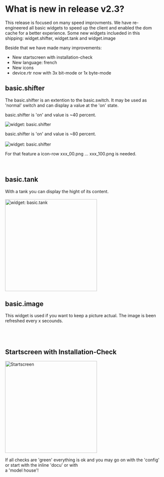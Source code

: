 # What is new in release v2.3? #

This release is focused on many speed improvments. We have re-engineered all basic widgets to speed up the
client and enabled the dom cache for a better experience.
Some new widgets inclueded in this shipping: widget.shifter, widget.tank and widget.image

Beside that we have made many improvements:
  * New startscreen with installation-check
  * New language: french
  * New icons
  * device.rtr now with 3x bit-mode or 1x byte-mode



## basic.shifter ##

The basic.shifter is an extention to the basic.switch. It may be used as 'normal' switch and can display a value at the 'on' state.

basic.shifter is 'on' and value is ~40 percent.

<img src='http://smartvisu.googlecode.com/svn/wiki/v2.3/wt_shifter_40.jpg' title='widget: basic.shifter'>

basic.shifter is 'on' and value is ~80 percent.<br>
<br>
<img src='http://smartvisu.googlecode.com/svn/wiki/v2.3/wt_shifter_80.jpg' title='widget: basic.shifter'>

For that feature a icon-row xxx_00.png ... xxx_100.png is needed.<br>
<br>
<br>
<h2>basic.tank</h2>

With a tank you can display the hight of its content.<br>
<br>
<img src='http://smartvisu.googlecode.com/svn/wiki/v2.3/wt_tank.jpg' title='widget: basic.tank' width='300'>


<h2>basic.image</h2>

This widget is used if you want to keep a picture actual. The image is been refreshed every x secounds.<br>
<br>
<br>
<br>
<h2>Startscreen with Installation-Check</h2>

<img src='http://smartvisu.googlecode.com/svn/wiki/v2.3/mo_startscreen.jpg' title='Startscreen' width='300'>

If all checks are 'green' everything is ok and you may go on with the 'config' or start with the inline 'docu' or with<br>
a 'model house'!